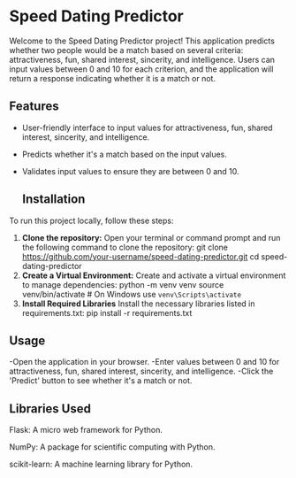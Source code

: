 # Speed Dating Predictor
Welcome to the Speed Dating Predictor project! This application predicts whether two people would be a match based on several criteria: attractiveness, fun, shared interest, sincerity, and intelligence. Users can input values between 0 and 10 for each criterion, and the application will return a response indicating whether it is a match or not.

## Features
- User-friendly interface to input values for attractiveness, fun, shared interest, sincerity, and intelligence.
- Predicts whether it's a match based on the input values.
- Validates input values to ensure they are between 0 and 10.

  ## Installation
To run this project locally, follow these steps:

1. **Clone the repository:**
   Open your terminal or command prompt and run the following command to clone the repository:
   git clone https://github.com/your-username/speed-dating-predictor.git
   cd speed-dating-predictor
2. **Create a Virtual Environment:**
   Create and activate a virtual environment to manage dependencies:
   python -m venv venv
   source venv/bin/activate  # On Windows use `venv\Scripts\activate`
3. **Install Required Libraries**
   Install the necessary libraries listed in requirements.txt:
   pip install -r requirements.txt

## Usage
-Open the application in your browser.
-Enter values between 0 and 10 for attractiveness, fun, shared interest, sincerity, and intelligence.
-Click the 'Predict' button to see whether it's a match or not.

## Libraries Used
Flask: A micro web framework for Python.

NumPy: A package for scientific computing with Python.

scikit-learn: A machine learning library for Python.

